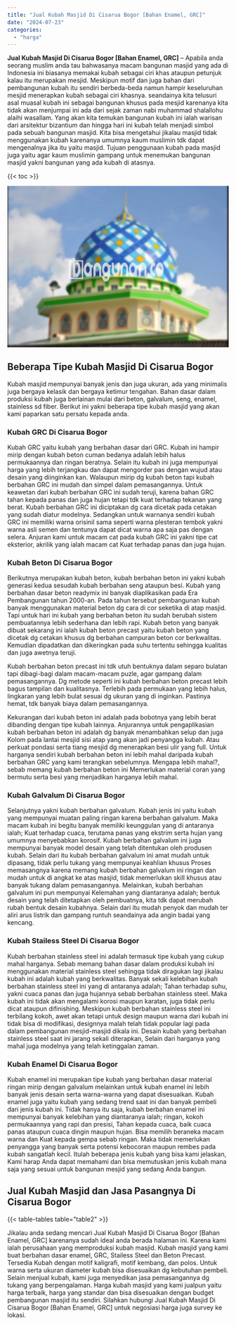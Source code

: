 ```yaml
---
title: "Jual Kubah Masjid Di Cisarua Bogor [Bahan Enamel, GRC]"
date: "2024-07-23"
categories: 
  - "harga"
---
```


**Jual Kubah Masjid Di Cisarua Bogor \[Bahan Enamel, GRC\]** – Apabila anda seorang muslim anda tau bahwasanya macam bangunan masjid yang ada di Indonesia ini biasanya memakai kubah sebagai ciri khas ataupun petunjuk kalau itu merupakan mesjid. Meskipun motif dan juga bahan dari pembangunan kubah itu sendiri berbeda-beda namun hampir keseluruhan mesjid menerapkan kubah sebagai ciri khasnya. seandainya kita telusuri asal muasal kubah ini sebagai bangunan khusus pada mesjid karenanya kita tidak akan menjumpai ini ada dari sejak zaman nabi muhammad shalallohu alaihi wasallam. Yang akan kita temukan bangunan kubah ini ialah warisan dari arsitektur bizantium dan hingga hari ini kubah telah menjadi simbol pada sebuah bangunan masjid. Kita bisa mengetahui jikalau masjid tidak menggunakan kubah karenanya umumnya kaum muslimin tdk dapat mengenalnya jika itu yaitu masjid. Tujuan penggunaan kubah pada masjid juga yaitu agar kaum muslimin gampang untuk menemukan bangunan masjid yakni bangunan yang ada kubah di atasnya.

{{< toc >}}

![Jual Kubah Masjid Di Cisarua Bogor [Bahan Enamel, GRC]](/images/jual-kubah-masjid-40.png)

## Beberapa Tipe Kubah Masjid Di Cisarua Bogor

Kubah masjid mempunyai banyak jenis dan juga ukuran, ada yang minimalis juga bergaya kelasik dan bergaya ketimur tengahan. Bahan dasar dalam produksi kubah juga berlainan mulai dari beton, galvalum, seng, enamel, stainless sd fiber. Berikut ini yakni beberapa tipe kubah masjid yang akan kami paparkan satu persatu kepada anda.

### Kubah GRC Di Cisarua Bogor

Kubah GRC yaitu kubah yang berbahan dasar dari GRC. Kubah ini hampir mirip dengan kubah beton cuman bedanya adalah lebih halus permukaannya dan ringan beratnya. Selain itu kubah ini juga mempunyai harga yang lebih terjangkau dan dapat mengorder pas dengan wujud atau desain yang diinginkan kan. Walaupun mirip dg kubah beton tapi kubah berbahan GRC ini mudah dan simpel dalam pemasangannya. Untuk keawetan dari kubah berbahan GRC ini sudah teruji, karena bahan GRC tahan kepada panas dan juga hujan tetapi tdk kuat terhadap tekanan yang berat. Kubah berbahan GRC ini diciptakan dg cara dicetak pada cetakan yang sudah diatur modelnya. Sedangkan untuk warnanya sendiri kubah GRC ini memiliki warna orisinil sama seperti warna plesteran tembok yakni warna asli semen dan tentunya dapat dicat warna apa saja pas dengan selera. Anjuran kami untuk macam cat pada kubah GRC ini yakni tipe cat eksterior, akrilik yang ialah macam cat Kuat terhadap panas dan juga hujan.

### Kubah Beton Di Cisarua Bogor

Berikutnya merupakan kubah beton, kubah berbahan beton ini yakni kubah generasi kedua sesudah kubah berbahan seng ataupun besi. Kubah yang berbahan dasar beton readymix ini banyak diaplikasikan pada Era Pembangunan tahun 2000-an. Pada tahun tersebut pembangunan kubah banyak menggunakan material beton dg cara di cor seketika di atap masjid. Tapi untuk hari ini kubah yang berbahan beton itu sudah berubah sistem pembuatannya lebih sederhana dan lebih rapi. Kubah beton yang banyak dibuat sekarang ini ialah kubah beton precast yaitu kubah beton yang dicetak dg cetakan khusus dg berbahan campuran beton cor berkwalitas. Kemudian dipadatkan dan dikeringkan pada suhu tertentu sehingga kualitas dan juga awetnya teruji.

Kubah berbahan beton precast ini tdk utuh bentuknya dalam separo bulatan tapi dibagi-bagi dalam macam-macam puzle, agar gampang dalam pemasangannya. Dg metode seperti ini kubah berbahan beton precast lebih bagus tampilan dan kualitasnya. Terlebih pada permukaan yang lebih halus, lingkaran yang lebih bulat sesuai dg ukuran yang di inginkan. Pastinya hemat, tdk banyak biaya dalam pemasangannya.

Kekurangan dari kubah beton ini adalah pada bobotnya yang lebih berat dibanding dengan tipe kubah lainnya. Anjurannya untuk pengaplikasian kubah berbahan beton ini adalah dg banyak menambahkan selup dan juga Kolom pada lantai mesjid sisi atap yang akan jadi penyangga kubah. Atau perkuat pondasi serta tiang mesjid dg menerapkan besi ulir yang full. Untuk harganya sendiri kubah berbahan beton ini lebih mahal daripada kubah berbahan GRC yang kami terangkan sebelumnya. Mengapa lebih mahal?, sebab memang kubah berbahan beton ini Memerlukan material coran yang bermutu serta besi yang menjadikan harganya lebih mahal.

### Kubah Galvalum Di Cisarua Bogor

Selanjutnya yakni kubah berbahan galvalum. Kubah jenis ini yaitu kubah yang mempunyai muatan paling ringan karena berbahan galvalum. Maka macam kubah ini begitu banyak memiliki keunggulan yang di antaranya ialah; Kuat terhadap cuaca, terutama panas yang ekstrim serta hujan yang umumnya menyebabkan korosif. Kubah berbahan galvalum ini juga mempunyai banyak model desain yang telah ditentukan oleh produsen kubah. Selain dari itu kubah berbahan galvalum ini amat mudah untuk dipasang, tidak perlu tukang yang mempunyai keahlian khusus Proses memasangnya karena memang kubah berbahan galvalum ini ringan dan mudah untuk di angkat ke atas masjid, tidak memerlukan skill khusus atau banyak tukang dalam pemasangannya. Melainkan, kubah berbahan galvalum ini pun mempunyai Kelemahan yang diantaranya adalah; bentuk desain yang telah ditetapkan oleh pembuatnya, kita tdk dapat merubah rubah bentuk desain kubahnya. Selain dari itu mudah penyok dan mudah ter aliri arus listrik dan gampang runtuh seandainya ada angin badai yang kencang.

### Kubah Stailess Steel Di Cisarua Bogor

Kubah berbahan stainless steel ini adalah termasuk tipe kubah yang cukup mahal harganya. Sebab memang bahan dasar dalam produksi kubah ini menggunakan material stainless steel sehingga tidak diragukan lagi jikalau kubah ini adalah kubah yang berkwalitas. Banyak sekali kelebihan kubah berbahan stainless steel ini yang di antaranya adalah; Tahan terhadap suhu, yakni cuaca panas dan juga hujannya sebab berbahan stainless steel. Maka kubah ini tidak akan mengalami korosi maupun karatan, juga tidak perlu dicat ataupun difinishing. Meskipun kubah berbahan stainless steel ini terbilang kokoh, awet akan tetapi untuk design maupun warna dari kubah ini tidak bisa di modifikasi, designnya malah telah tidak popular lagi pada dalam pembangunan mesjid-masjid dikala ini. Desain kubah yang berbahan stainless steel saat ini jarang sekali diterapkan, Selain dari harganya yang mahal juga modelnya yang telah ketinggalan zaman.

### Kubah Enamel Di Cisarua Bogor

Kubah enamel ini merupakan tipe kubah yang berbahan dasar material ringan mirip dengan galvalum melainkan untuk kubah enamel ini lebih banyak jenis desain serta warna-warna yang dapat disesuaikan. Kubah enamel juga yaitu kubah yang sedang trend saat ini dan banyak pembeli dari jenis kubah ini. Tidak hanya itu saja, kubah berbahan enamel ini mempunyai banyak kelebihan yang diantaranya ialah; ringan, kokoh permukaannya yang rapi dan presisi, Tahan kepada cuaca, baik cuaca panas ataupun cuaca dingin maupun hujan. Bisa memilih beraneka macam warna dan Kuat kepada gempa sebab ringan. Maka tidak memerlukan penyangga yang banyak serta potensi kebocoran maupun rembes pada kubah sangatlah kecil. Itulah beberapa jenis kubah yang bisa kami jelaskan, Kami harap Anda dapat memahami dan bisa memutuskan jenis kubah mana saja yang sesuai untuk bangunan mesjid yang sedang Anda bangun.

## Jual Kubah Masjid dan Jasa Pasangnya Di Cisarua Bogor

{{< table-tables table="table2" >}}

Jikalau anda sedang mencari Jual Kubah Masjid Di Cisarua Bogor \[Bahan Enamel, GRC\] karenanya sudah ideal anda berada halaman ini. Karena kami ialah perusahaan yang memproduksi kubah masjid. Kubah masjid yang kami buat berbahan dasar enamel, GRC, Stailess Steel dan Beton Precast. Tersedia Kubah dengan motif kaligrafi, motif kembang, dan polos. Untuk warna serta ukuran diameter kubah bisa disesuaikan dg kebutuhan pembeli. Selain menjual kubah, kami juga menyedikan jasa pemasangannya dg tukang yang berpengalaman. Harga kubah masjid yang kami jualpun yaitu harga terbaik, harga yang standar dan bisa disesuaikan dengan budget pembangunan masjid itu sendiri. Silahkan hubungi Jual Kubah Masjid Di Cisarua Bogor \[Bahan Enamel, GRC\] untuk negosiasi harga juga survey ke lokasi.
